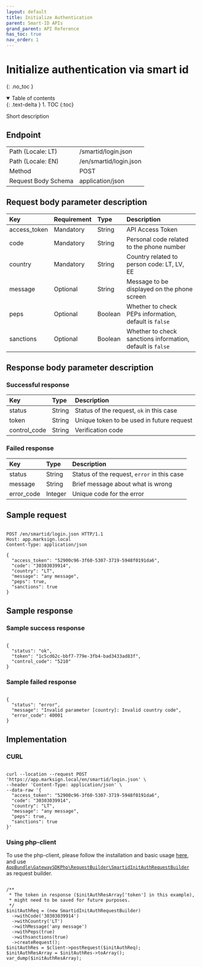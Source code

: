 ```yaml
---
layout: default
title: Initialize Authentication
parent: Smart-ID APIs
grand_parent: API Reference
has_toc: true
nav_order: 1
---
```


# Initialize authentication via smart id
{: .no_toc }

<details open markdown="block">
  <summary>
    Table of contents
  </summary>
  {: .text-delta }
1. TOC
{:toc}
</details>

Short description

## Endpoint

<table>
  <tbody>
    <tr>
      <td>Path (Locale: LT)</td>
      <td>/smartid/login.json</td>
    </tr>
    <tr>
      <td>Path (Locale: EN)</td>
      <td>/en/smartid/login.json</td>
    </tr>
    <tr>
      <td>Method</td>
      <td>POST</td>
    </tr>
    <tr>
      <td>Request Body Schema</td>
      <td>application/json</td>
    </tr>
  </tbody>
</table>



## Request body parameter description

| Key | Requirement | Type | Description |
| :--- | :--- | :--- | :--- |
| access_token | Mandatory | String | API Access Token |
| code | Mandatory | String | Personal code related to the phone number |
| country | Mandatory | String | Country related to person code: LT, LV, EE |
| message | Optional | String | Message to be displayed on the phone screen |
| peps | Optional | Boolean | Whether to check PEPs information, default is `false` |
| sanctions | Optional | Boolean | Whether to check sanctions information, default is `false` |



## Response body parameter description

### Successful response

| Key | Type | Description |
| :--- | :--- | :--- |
| status | String | Status of the request, `ok` in this case |
| token | String | Unique token to be used in future request |
| control_code | String | Verification code |


### Failed response

| Key | Type | Description |
| :--- | :--- | :--- |
| status | String | Status of the request, `error` in this case |
| message | String | Brief message about what is wrong |
| error_code | Integer | Unique code for the error |


## Sample request

```

POST /en/smartid/login.json HTTP/1.1
Host: app.marksign.local
Content-Type: application/json

{
  "access_token": "52900c96-3f60-5307-3719-5948f0191da6",
  "code": "30303039914",
  "country": "LT",
  "message": "any message",
  "peps": true,
  "sanctions": true
}

```

## Sample response

### Sample success response

```

{
  "status": "ok",
  "token": "1c5cd62c-bbf7-779e-3fb4-bad3433ad83f",
  "control_code": "5210"
}

```

### Sample failed response

```

{
  "status": "error",
  "message": "Invalid parameter [country]: Invalid country code",
  "error_code": 40001
}

```

## Implementation

### CURL

```

curl --location --request POST 'https://app.marksign.local/en/smartid/login.json' \
--header 'Content-Type: application/json' \
--data-raw '{
  "access_token": "52900c96-3f60-5307-3719-5948f0191da6",
  "code": "30303039914",
  "country": "LT",
  "message": "any message",
  "peps": true,
  "sanctions": true
}'

```

### Using php-client

To use the php-client, please follow the installation and basic usage [here](/documentation/sdk-php-client.html#usage), and use [`AppBundle\GatewaySDKPhp\RequestBuilder\SmartidInitAuthRequestBuilder`](/documentation/class-ref/GatewaySDKPhp/RequestBuilder/SmartidInitAuthRequestBuilder.html) as request builder.

```

/**
 * The token in response ($initAuthResArray['token'] in this example),
 * might need to be saved for future purposes.
 */
$initAuthReq = (new SmartidInitAuthRequestBuilder)
  ->withCode('30303039914')
  ->withCountry('LT')
  ->withMessage('any message')
  ->withPeps(true)
  ->withsanctions(true)
  ->createRequest();
$initAuthRes = $client->postRequest($initAuthReq);
$initAuthResArray = $initAuthRes->toArray();
var_dump($initAuthResArray);

```
